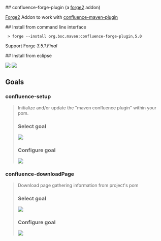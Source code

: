 
## confluence-forge-plugin (a [forge2](http://forge.jboss.org/) addon)

[Forge2](http://forge.jboss.org/) Addon to work with [confluence-maven-plugin](https://github.com/bsorrentino/maven-confluence-plugin)

## Install from command line interface

`` > forge --install org.bsc.maven:confluence-forge-plugin,5.0``

Support Forge *3.5.1.Final*

## Install from eclipse

<img src="https://raw.github.com/bsorrentino/maven-confluence-plugin.forge/master/src/site/install-addon-1.png">
<img src="https://raw.github.com/bsorrentino/maven-confluence-plugin.forge/master/src/site/install-addon-2.png">

## Goals

### confluence-setup

> Initialize and/or update the "maven confluence plugin" within your pom.
>
> ### Select goal
>
> <img src="https://raw.github.com/bsorrentino/maven-confluence-plugin.forge/master/src/site/install-addon-3.png">
>
> ### Configure goal
>
> <img src="https://raw.github.com/bsorrentino/maven-confluence-plugin.forge/master/src/site/install-addon-5.png">



### confluence-downloadPage

> Download page gathering information from project's pom
>
> ### Select goal
>
> <img src="https://raw.github.com/bsorrentino/maven-confluence-plugin.forge/master/src/site/install-addon-4.png">
>
>
> ### Configure goal
>
> <img src="https://raw.github.com/bsorrentino/maven-confluence-plugin.forge/master/src/site/install-addon-6.png">
